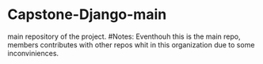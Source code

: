# Capstone-Django-main
main repository of the project.
#Notes:
Eventhouh this is the main repo, members contributes with other repos whit in this organization due to some inconviniences.
